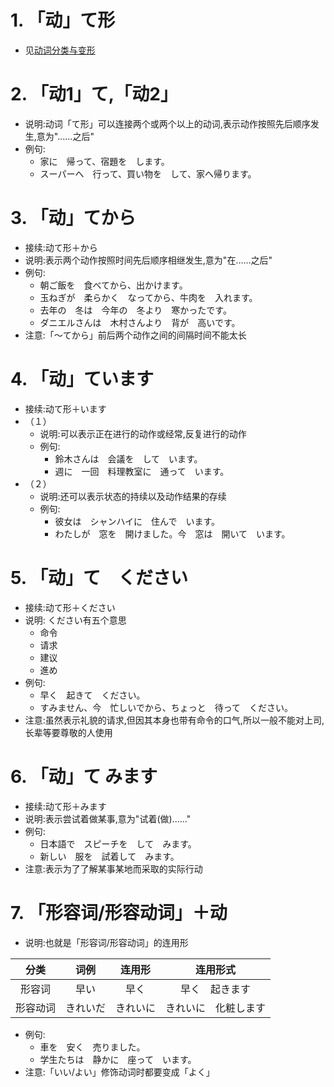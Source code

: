 # 1. 「动」て形
  - 见[动词分类与变形](./动词分类与变形.md)
 
# 2. 「动1」て,「动2」
  - 说明:动词「て形」可以连接两个或两个以上的动词,表示动作按照先后顺序发生,意为"......之后"
  - 例句:
     - 家に　帰って、宿題を　します。
     - スーパーへ　行って、買い物を　して、家へ帰ります。

# 3. 「动」てから
  - 接续:动て形＋から
  - 说明:表示两个动作按照时间先后顺序相继发生,意为"在......之后"
  - 例句:
     - 朝ご飯を　食べてから、出かけます。
     - 玉ねぎが　柔らかく　なってから、牛肉を　入れます。
     - 去年の　冬は　今年の　冬より　寒かったです。
     - ダニエルさんは　木村さんより　背が　高いです。　 
  - 注意:「～てから」前后两个动作之间的间隔时间不能太长

# 4. 「动」ています
  - 接续:动て形＋います
  - （１）
    - 说明:可以表示正在进行的动作或经常,反复进行的动作
    - 例句:
       - 鈴木さんは　会議を　して　います。
       - 週に　一回　料理教室に　通って　います。
  - （２）
    - 说明:还可以表示状态的持续以及动作结果的存续
    - 例句:
       - 彼女は　シャンハイに　住んで　います。
       - わたしが　窓を　開けました。今　窓は　開いて　います。

# 5. 「动」て　ください
  - 接续:动て形＋ください
  - 说明: ください有五个意思
     - 命令
     - 请求
     - 建议
     - 進め
  - 例句:
     - 早く　起きて　ください。
     - すみません、今　忙しいでから、ちょっと　待って　ください。　 
  - 注意:虽然表示礼貌的请求,但因其本身也带有命令的口气,所以一般不能对上司,长辈等要尊敬的人使用

# 6. 「动」て みます
  - 接续:动て形＋みます
  - 说明:表示尝试着做某事,意为"试着(做)......"
  - 例句:
     - 日本語で　スピーチを　して　みます。
     - 新しい　服を　試着して　みます。　 
  - 注意:表示为了了解某事某地而采取的实际行动

# 7. 「形容词/形容动词」＋动
  - 说明:也就是「形容词/形容动词」的连用形
<table>
       <thead>
         <tr>
          <th align="center">分类</th>
          <th align="center">词例</th>
          <th align="center">连用形</th>
          <th align="center">连用形式</th>
         </tr>
       </thead>
       <tbody>
         <tr>
            <td align="center" >形容词</td>
            <td align="center">早い</td>
            <td align="center">早く</td>
            <td align="center">早く　起きます</td>
         </tr>
         <tr>
            <td align="center" >形容动词</td>
            <td align="center">きれいだ</td>
            <td align="center">きれいに</td>
            <td align="center">きれいに　化粧します</td>
         </tr>
       </tbody>
    </table>
    
  - 例句:
     - 車を　安く　売りました。
     - 学生たちは　静かに　座って　います。　 
  - 注意:「いい/よい」修饰动词时都要变成「よく」


